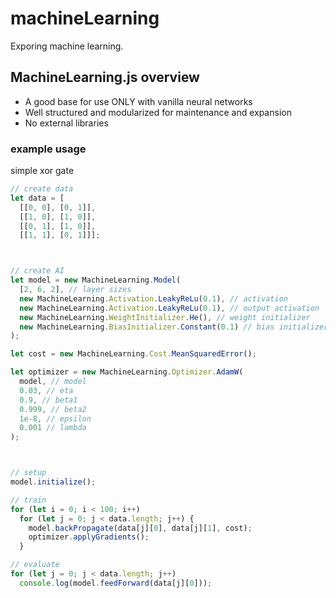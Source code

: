 # machineLearning
Exporing machine learning.

## MachineLearning.js overview
- A good base for use ONLY with vanilla neural networks
- Well structured and modularized for maintenance and expansion
- No external libraries

### example usage
simple xor gate
```js
// create data
let data = [
  [[0, 0], [0, 1]],
  [[1, 0], [1, 0]],
  [[0, 1], [1, 0]],
  [[1, 1], [0, 1]]];



// create AI
let model = new MachineLearning.Model(
  [2, 6, 2], // layer sizes
  new MachineLearning.Activation.LeakyReLu(0.1), // activation
  new MachineLearning.Activation.LeakyReLu(0.1), // output activation
  new MachineLearning.WeightInitializer.He(), // weight initializer
  new MachineLearning.BiasInitializer.Constant(0.1) // bias initializer
);

let cost = new MachineLearning.Cost.MeanSquaredError();

let optimizer = new MachineLearning.Optimizer.AdamW(
  model, // model
  0.03, // eta
  0.9, // beta1
  0.999, // beta2
  1e-8, // epsilon
  0.001 // lambda
);



// setup
model.initialize();

// train
for (let i = 0; i < 100; i++)
  for (let j = 0; j < data.length; j++) {
    model.backPropagate(data[j][0], data[j][1], cost);
    optimizer.applyGradients();
  }

// evaluate
for (let j = 0; j < data.length; j++)
  console.log(model.feedForward(data[j][0]));
```
